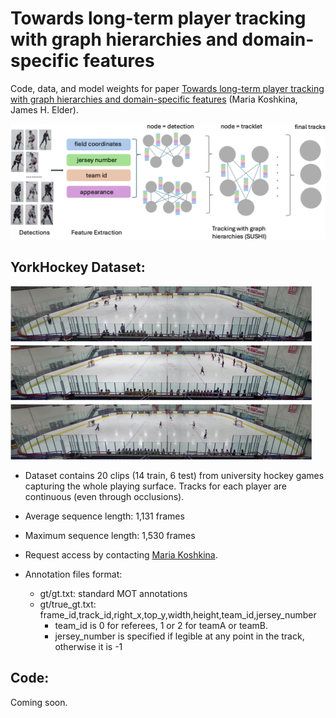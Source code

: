 # Towards long-term player tracking with graph hierarchies and domain-specific features
Code, data, and model weights for paper [Towards long-term player tracking with graph hierarchies and domain-specific
features](https://arxiv.org/pdf/2502.21242) (Maria Koshkina, James H. Elder).

![Pipeline](docs/sports-sushi-overview.png)

## YorkHockey Dataset:
![YorkHockey](docs/york_hockey_sample.png)
* Dataset contains 20 clips (14 train, 6 test) from university hockey games capturing the whole playing surface. Tracks for each player are continuous (even through occlusions).
* Average sequence length: 1,131 frames
* Maximum sequence length: 1,530 frames

* Request access by contacting [Maria Koshkina](mailto:koshkina@hotmail.com?subject=YorkHockey).
* Annotation files format:
  * gt/gt.txt: standard MOT annotations
  * gt/true_gt.txt: frame_id,track_id,right_x,top_y,width,height,team_id,jersey_number
    * team_id is 0 for referees, 1 or 2 for teamA or teamB.
    * jersey_number is specified if legible at any point in the track, otherwise it is -1

  
## Code:
Coming soon.

<!-- ## Requirements:
* pytorch 1.9.0
* opencv

## Setup:

## Data:


### Models:


## Inference:


## Train (Hockey)


## Train (SoccerNet)

## Citation


## Acknowledgements


## License
[![License](https://i.creativecommons.org/l/by-nc/3.0/88x31.png)](http://creativecommons.org/licenses/by-nc/3.0/)

This work is licensed under a [Creative Commons Attribution-NonCommercial 3.0 Unported License](http://creativecommons.org/licenses/by-nc/3.0/).]:# -->
